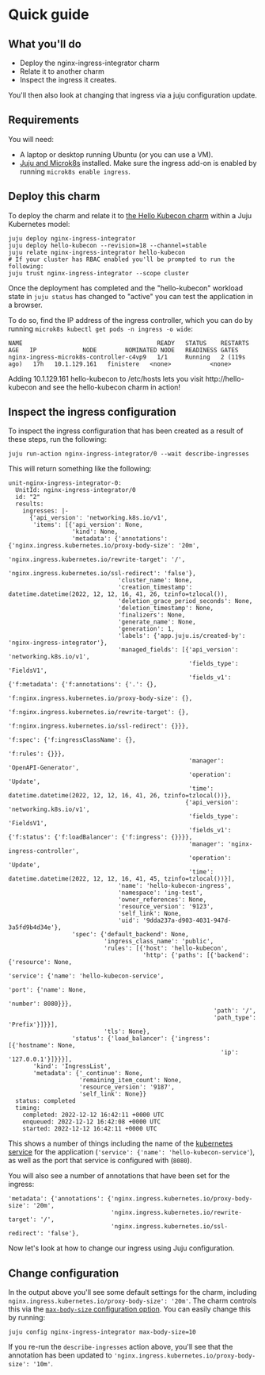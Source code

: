 # Quick guide

## What you'll do

- Deploy the nginx-ingress-integrator charm
- Relate it to another charm
- Inspect the ingress it creates.

You'll then also look at changing that ingress via a juju configuration update.

## Requirements

You will need:

* A laptop or desktop running Ubuntu (or you can use a VM).
* [Juju and Microk8s](https://juju.is/docs/olm/microk8s) installed. Make sure the ingress add-on is enabled by running `microk8s enable ingress`.

## Deploy this charm

To deploy the charm and relate it to
[the Hello Kubecon charm](https://charmhub.io/hello-kubecon) within a Juju Kubernetes model:

    juju deploy nginx-ingress-integrator
    juju deploy hello-kubecon --revision=18 --channel=stable
    juju relate nginx-ingress-integrator hello-kubecon
    # If your cluster has RBAC enabled you'll be prompted to run the following:
    juju trust nginx-ingress-integrator --scope cluster

Once the deployment has completed and the "hello-kubecon" workload state in
`juju status` has changed to "active" you can test the application in
a browser. 

To do so, find the IP address of the ingress controller, which you can do by running `microk8s kubectl get pods -n ingress -o wide`:
```
NAME                                      READY   STATUS    RESTARTS       AGE   IP             NODE        NOMINATED NODE   READINESS GATES
nginx-ingress-microk8s-controller-c4vp9   1/1     Running   2 (119s ago)   17h   10.1.129.161   finistere   <none>           <none>
```
Adding 10.1.129.161 hello-kubecon to /etc/hosts lets you visit http://hello-kubecon and see the hello-kubecon charm in action!

## Inspect the ingress configuration

To inspect the ingress configuration that has been created as a result of these steps, run the following:

    juju run-action nginx-ingress-integrator/0 --wait describe-ingresses

This will return something like the following:

```
unit-nginx-ingress-integrator-0:
  UnitId: nginx-ingress-integrator/0
  id: "2"
  results:
    ingresses: |-
      {'api_version': 'networking.k8s.io/v1',
       'items': [{'api_version': None,
                  'kind': None,
                  'metadata': {'annotations': {'nginx.ingress.kubernetes.io/proxy-body-size': '20m',
                                               'nginx.ingress.kubernetes.io/rewrite-target': '/',
                                               'nginx.ingress.kubernetes.io/ssl-redirect': 'false'},
                               'cluster_name': None,
                               'creation_timestamp': datetime.datetime(2022, 12, 12, 16, 41, 26, tzinfo=tzlocal()),
                               'deletion_grace_period_seconds': None,
                               'deletion_timestamp': None,
                               'finalizers': None,
                               'generate_name': None,
                               'generation': 1,
                               'labels': {'app.juju.is/created-by': 'nginx-ingress-integrator'},
                               'managed_fields': [{'api_version': 'networking.k8s.io/v1',
                                                   'fields_type': 'FieldsV1',
                                                   'fields_v1': {'f:metadata': {'f:annotations': {'.': {},
                                                                                                  'f:nginx.ingress.kubernetes.io/proxy-body-size': {},
                                                                                                  'f:nginx.ingress.kubernetes.io/rewrite-target': {},
                                                                                                  'f:nginx.ingress.kubernetes.io/ssl-redirect': {}}},
                                                                 'f:spec': {'f:ingressClassName': {},
                                                                            'f:rules': {}}},
                                                   'manager': 'OpenAPI-Generator',
                                                   'operation': 'Update',
                                                   'time': datetime.datetime(2022, 12, 12, 16, 41, 26, tzinfo=tzlocal())},
                                                  {'api_version': 'networking.k8s.io/v1',
                                                   'fields_type': 'FieldsV1',
                                                   'fields_v1': {'f:status': {'f:loadBalancer': {'f:ingress': {}}}},
                                                   'manager': 'nginx-ingress-controller',
                                                   'operation': 'Update',
                                                   'time': datetime.datetime(2022, 12, 12, 16, 41, 45, tzinfo=tzlocal())}],
                               'name': 'hello-kubecon-ingress',
                               'namespace': 'ing-test',
                               'owner_references': None,
                               'resource_version': '9123',
                               'self_link': None,
                               'uid': '9dda237a-d903-4031-947d-3a5fd9b4d34e'},
                  'spec': {'default_backend': None,
                           'ingress_class_name': 'public',
                           'rules': [{'host': 'hello-kubecon',
                                      'http': {'paths': [{'backend': {'resource': None,
                                                                      'service': {'name': 'hello-kubecon-service',
                                                                                  'port': {'name': None,
                                                                                           'number': 8080}}},
                                                          'path': '/',
                                                          'path_type': 'Prefix'}]}}],
                           'tls': None},
                  'status': {'load_balancer': {'ingress': [{'hostname': None,
                                                            'ip': '127.0.0.1'}]}}}],
       'kind': 'IngressList',
       'metadata': {'_continue': None,
                    'remaining_item_count': None,
                    'resource_version': '9187',
                    'self_link': None}}
  status: completed
  timing:
    completed: 2022-12-12 16:42:11 +0000 UTC
    enqueued: 2022-12-12 16:42:08 +0000 UTC
    started: 2022-12-12 16:42:11 +0000 UTC
```
This shows a number of things including the name of the [kubernetes service](https://kubernetes.io/docs/concepts/services-networking/service/) for the application (`'service': {'name': 'hello-kubecon-service'`), as well as the port that service is configured with (`8080`). 

You will also see a number of annotations that have been set for the ingress:
```
'metadata': {'annotations': {'nginx.ingress.kubernetes.io/proxy-body-size': '20m',
                             'nginx.ingress.kubernetes.io/rewrite-target': '/',
                             'nginx.ingress.kubernetes.io/ssl-redirect': 'false'},
```
Now let's look at how to change our ingress using Juju configuration.
## Change configuration
In the output above you'll see some default settings for the charm, including `nginx.ingress.kubernetes.io/proxy-body-size': '20m'`. The charm controls this via the [`max-body-size` configuration option](https://charmhub.io/nginx-ingress-integrator/configure#max-body-size). You can easily change this by running:

    juju config nginx-ingress-integrator max-body-size=10

If you re-run the `describe-ingresses` action above, you'll see that the annotation has been updated to `'nginx.ingress.kubernetes.io/proxy-body-size': '10m'`.
